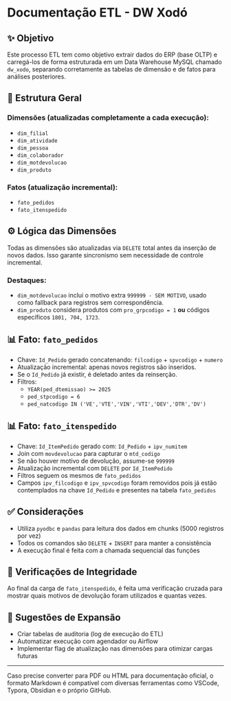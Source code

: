 # Documentação ETL - DW Xodó

## ✨ Objetivo
Este processo ETL tem como objetivo extrair dados do ERP (base OLTP) e carregá-los de forma estruturada em um Data Warehouse MySQL chamado `dw_xodo`, separando corretamente as tabelas de dimensão e de fatos para análises posteriores.

## 📂 Estrutura Geral

### Dimensões (atualizadas completamente a cada execução):
- `dim_filial`
- `dim_atividade`
- `dim_pessoa`
- `dim_colaborador`
- `dim_motdevolucao`
- `dim_produto`

### Fatos (atualização incremental):
- `fato_pedidos`
- `fato_itenspedido`

## ⚙️ Lógica das Dimensões
Todas as dimensões são atualizadas via `DELETE` total antes da inserção de novos dados. Isso garante sincronismo sem necessidade de controle incremental.

### Destaques:
- `dim_motdevolucao` inclui o motivo extra `999999 - SEM MOTIVO`, usado como fallback para registros sem correspondência.
- `dim_produto` considera produtos com `pro_grpcodigo = 1` **ou** códigos específicos `1801, 704, 1723`.

## 📊 Fato: `fato_pedidos`
- Chave: `Id_Pedido` gerado concatenando: `filcodigo` + `spvcodigo` + `numero`
- Atualização incremental: apenas novos registros são inseridos.
- Se o `Id_Pedido` já existir, é deletado antes da reinserção.
- Filtros:
  - `YEAR(ped_dtemissao) >= 2025`
  - `ped_stpcodigo = 6`
  - `ped_natcodigo IN ('VE','VTE','VIN','VTI','DEV','DTR','DV')`

## 📊 Fato: `fato_itenspedido`
- Chave: `Id_ItemPedido` gerado com: `Id_Pedido` + `ipv_numitem`
- Join com `movdevolucao` para capturar o `mtd_codigo`
- Se não houver motivo de devolução, assume-se `999999`
- Atualização incremental com `DELETE` por `Id_ItemPedido`
- Filtros seguem os mesmos de `fato_pedidos`
- Campos `ipv_filcodigo` e `ipv_spvcodigo` foram removidos pois já estão contemplados na chave `Id_Pedido` e presentes na tabela `fato_pedidos`

## ✅ Considerações
- Utiliza `pyodbc` e `pandas` para leitura dos dados em chunks (5000 registros por vez)
- Todos os comandos são `DELETE` + `INSERT` para manter a consistência
- A execução final é feita com a chamada sequencial das funções

## 🔎 Verificações de Integridade
Ao final da carga de `fato_itenspedido`, é feita uma verificação cruzada para mostrar quais motivos de devolução foram utilizados e quantas vezes.

## 📖 Sugestões de Expansão
- Criar tabelas de auditoria (log de execução do ETL)
- Automatizar execução com agendador ou Airflow
- Implementar flag de atualização nas dimensões para otimizar cargas futuras

---

Caso precise converter para PDF ou HTML para documentação oficial, o formato Markdown é compatível com diversas ferramentas como VSCode, Typora, Obsidian e o próprio GitHub.
